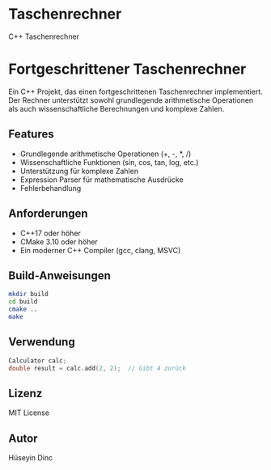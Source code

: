 # Taschenrechner
C++ Taschenrechner 

# Fortgeschrittener Taschenrechner

Ein C++ Projekt, das einen fortgeschrittenen Taschenrechner implementiert. Der Rechner unterstützt sowohl grundlegende arithmetische Operationen als auch wissenschaftliche Berechnungen und komplexe Zahlen.

## Features

- Grundlegende arithmetische Operationen (+, -, *, /)
- Wissenschaftliche Funktionen (sin, cos, tan, log, etc.)
- Unterstützung für komplexe Zahlen
- Expression Parser für mathematische Ausdrücke
- Fehlerbehandlung

## Anforderungen

- C++17 oder höher
- CMake 3.10 oder höher
- Ein moderner C++ Compiler (gcc, clang, MSVC)

## Build-Anweisungen

```bash
mkdir build
cd build
cmake ..
make
```

## Verwendung

```cpp
Calculator calc;
double result = calc.add(2, 2);  // Gibt 4 zurück
```

## Lizenz

MIT License

## Autor
Hüseyin Dinc
